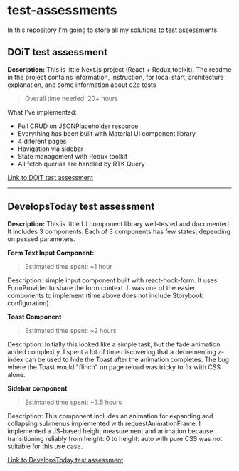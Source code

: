 # test-assessments
In this repository I'm going to store all my solutions to test assessments


## DOiT test assessment

**Description:**
This is little Next.js project (React + Redux toolkit). The readme in the project contains information, instruction, for local start, architecture explanation, and some information about e2e tests

> Overall time needed: 20+ hours

What I've implemented:
- Full CRUD on JSONPlaceholder resource
- Everything has been built with Material UI component library
- 4 diferent pages
- Havigation via sidebar
- State management with Redux toolkit
- All fetch querias are handled by RTK Query
  
[Link to DOiT test assessment](https://github.com/DanFromUkraine/DOiT-test-assessment)

---

## DevelopsToday test assessment

**Description:**
This is little UI component library well-tested and documented. It includes 3 components. Each of 3 components has few states, depending on passed parameters. 

**Form Text Input Component:**
>Estimated time spent: ~1 hour
>
Description: simple input component built with react-hook-form. It uses FormProvider to share the form context. It was one of the easier components to implement (time above does not include Storybook configuration).

**Toast Component**
>Estimated time spent: ~2 hours

Description: Initially this looked like a simple task, but the fade animation added complexity. I spent a lot of time discovering that a decrementing z-index can be used to hide the Toast after the animation completes. The bug where the Toast would "flinch" on page reload was tricky to fix with CSS alone.

**Sidebar component**
>Estimated time spent: ~3.5 hours

Description: This component includes an animation for expanding and collapsing submenus implemented with requestAnimationFrame. I implemented a JS-based height measurement and animation because transitioning reliably from height: 0 to height: auto with pure CSS was not suitable for this use case.

[Link to DevelopsToday test assessment](https://github.com/DanFromUkraine/test-task-DevelopsToday)

